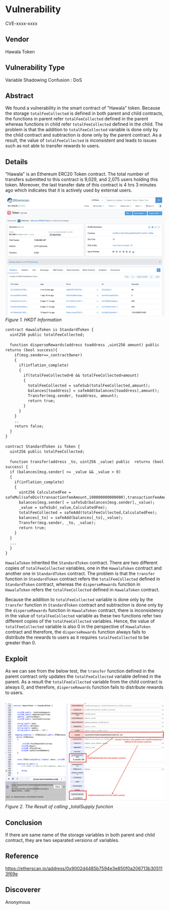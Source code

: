 # Vulnerability
CVE-xxxx-xxxx

## Vendor
Hawala Token

## Vulnerability Type
Variable Shadowing Confusion : DoS

## Abstract
We found a vulnerability in the smart contract of "Hawala" token.
Because the storage `totalFeeCollected` is defined in both parent and child contracts, the functions in parent refer `totalFeeCollected` defined in the parent whereas functions in child refer `totalFeeCollected` defined in the child.
The problem is that the addition to `totalFeeCollected` variable is done only by the child contract and subtraction is done only by the parent contract.
As a result, the value of `totalFeeCollected` is inconsistent and leads to issues such as not able to transfer rewards to users.

## Details
"Hawala" is an Ethereum ERC20 Token contract. 
The total number of transfers submitted to this contract is 9,029, and 2,075 users holding this token.
Moreover, the last transfer date of this contract is 4 hrs 3 minutes ago which indicates that it is actively used by external users.

![](./img/shadow_01_1.png)
  *Figure 1. HKDT Information*

```
contract HawalaToken is StandardToken {
  uint256 public totalFeeCollected;

  function disperseRewards(address toaddress ,uint256 amount) public returns (bool success){
    if(msg.sender==_contractOwner)
    {
      if(inflation_complete)
      {
        if(totalFeeCollected>0 && totalFeeCollected>amount)
        {
          totalFeeCollected = safeSub(totalFeeCollected,amount);
          balances[toaddress] = safeAdd(balances[toaddress],amount);
          Transfer(msg.sender, toaddress, amount);
          return true;
        }
      }
    }
    ..
    return false;
  }
}

contract StandardToken is Token {
  uint256 public totalFeeCollected;

  function transfer(address _to, uint256 _value) public  returns (bool success) {
  if (balances[msg.sender] >= _value && _value > 0)
  {
    if(inflation_complete)
    {
      uint256 CalculatedFee = safeMul(safeDiv(transactionfeeAmount,100000000000000),transactionfeeAmount);
      balances[msg.sender] = safeSub(balances[msg.sender],_value);
      _value = safeSub(_value,CalculatedFee);
      totalFeeCollected = safeAdd(totalFeeCollected,CalculatedFee);
      balances[_to] = safeAdd(balances[_to],_value);
      Transfer(msg.sender, _to, _value);
      return true;
    }
  }
  ...
  }
}

```
`HawalaToken` inherited the `StandardToken` contract.
There are two different copies of `totalFeeCollected` variables, one in the `HawalaToken` contract and another one in `StandardToken` contract.
The problem is that the `transfer` function in `StandardToken` contract refers the `totalFeeCollected` defined in `StandardToken` contract, whereas the `disperseRewards` function in `HawalaToken` refers the `totalFeeCollected` defined in `HawalaToken` contract.

Because the addition to `totalFeeCollected` variable is done only by the `transfer` function in `StandardToken` contract and subtraction is done only by the `disperseRewards` function in `HawalaToken` contract, there is inconsistency in the value of `totalFeeCollected` variable as these two functions refer two different copies of the `totalFeeCollected` variables.
Hence, the value of `totalFeeCollected` variable is also 0 in the perspective of `HawalaToken` contract and therefore, the `disperseRewards` function always fails to distribute the rewards to users as it requires `totalFeeCollected` to be greater than 0.

## Exploit
As we can see from the below test, the `transfer` function defined in the parent contract only updates the `totalFeeCollected` variable defined in the parent.
As a result the `totalFeeCollected` variable from the child contract is always 0, and therefore, `disperseRewards` function fails to distribute rewards to users.

  ![](./img/shadow_01_2.png)
  *Figure 2. The Result of calling _totalSupply function*

## Conclusion
If there are same name of the storage variables in both parent and child contract, they are two separated versions of variables. 

## Reference
https://etherscan.io/address/0x9002d4485b7594e3e850f0a206713b305113f69e

## Discoverer
Anonymous
